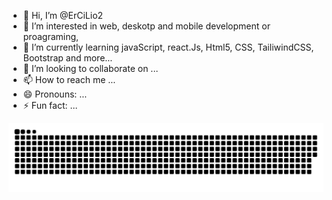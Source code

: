 - 👋 Hi, I’m @ErCiLio2
- 👀 I’m interested in web, deskotp and mobile development or proagraming, 
- 🌱 I’m currently learning javaScript, react.Js, Html5, CSS, TailiwindCSS, Bootstrap and more...
- 💞️ I’m looking to collaborate on ...
- 📫 How to reach me ...
- 😄 Pronouns: ...
- ⚡ Fun fact: ...

<picture>
  <source media="(prefers-color-scheme: dark)" srcset="https://raw.githubusercontent.com/ErCiLio2/ErCiLio2/output/github-contribution-grid-snake-dark.svg">
  <source media="(prefers-color-scheme: light)" srcset="https://raw.githubusercontent.com/ErCiLio2/ErCiLio2/output/github-contribution-grid-snake.svg">
  <img alt="github contribution grid snake animation" src="https://raw.githubusercontent.com/ErCiLio2/ErCiLio2/output/github-contribution-grid-snake.svg">
</picture>
<br><br>
<!---
ErCiLio2/ErCiLio2 is a ✨ special ✨ repository because its `README.md` (this file) appears on your GitHub profile.
You can click the Preview link to take a look at your changes.
--->

